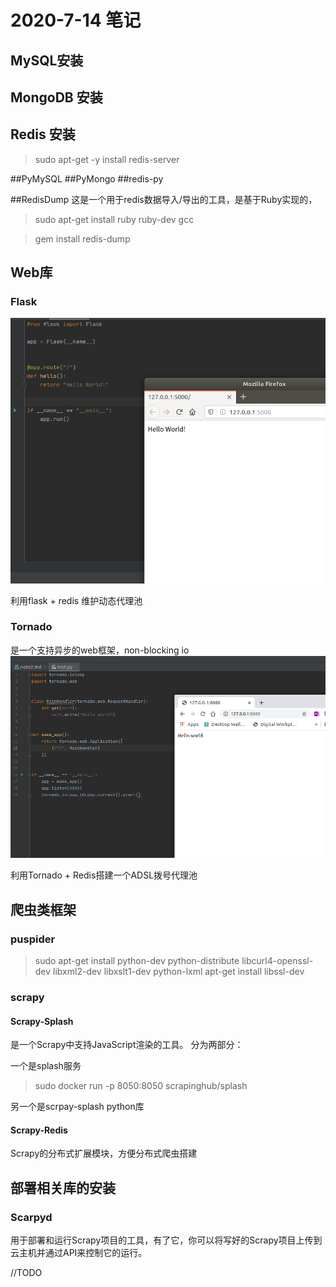 # 2020-7-14 笔记

## MySQL安装
## MongoDB 安装
## Redis 安装
>sudo apt-get -y install redis-server

##PyMySQL
##PyMongo
##redis-py

##RedisDump
这是一个用于redis数据导入/导出的工具，是基于Ruby实现的，

> sudo apt-get install ruby ruby-dev gcc

> gem install redis-dump

## Web库

### Flask
![](capture/flaskTest.png)

利用flask + redis 维护动态代理池

### Tornado

是一个支持异步的web框架，non-blocking io
![](capture/tornadoTest.png)

利用Tornado + Redis搭建一个ADSL拨号代理池

## 爬虫类框架

### puspider

> sudo apt-get install python-dev python-distribute libcurl4-openssl-dev libxml2-dev libxslt1-dev python-lxml
> apt-get install libssl-dev

### scrapy

#### Scrapy-Splash

是一个Scrapy中支持JavaScript渲染的工具。
分为两部分：

一个是splash服务
> sudo docker run -p 8050:8050 scrapinghub/splash

另一个是scrpay-splash python库

#### Scrapy-Redis
Scrapy的分布式扩展模块，方便分布式爬虫搭建

## 部署相关库的安装

### Scarpyd

用于部署和运行Scrapy项目的工具，有了它，你可以将写好的Scrapy项目上传到云主机并通过API来控制它的运行。

//TODO
